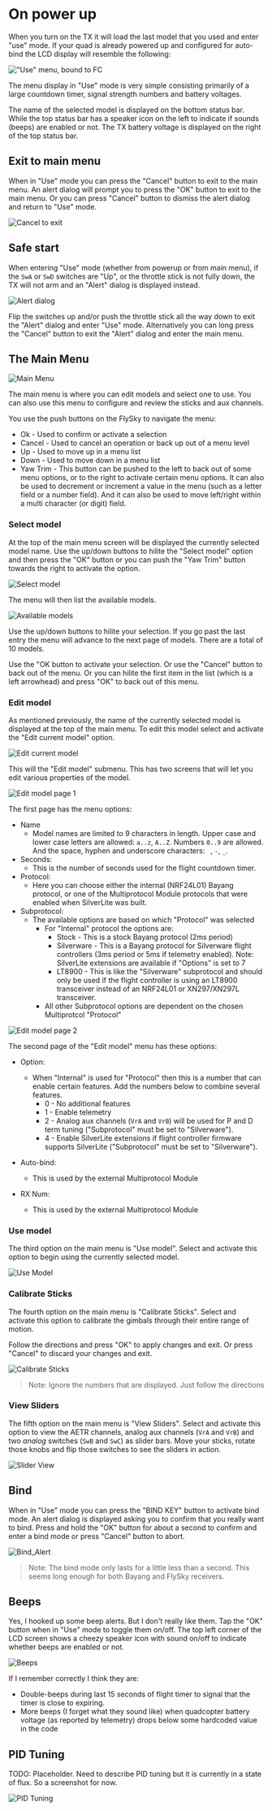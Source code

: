 # On power up

When you turn on the TX it will load the last model that you used and enter "use" mode.
If your quad is already powered up and configured for auto-bind the LCD display will
resemble the following:

!["Use" menu, bound to FC](images/UseMenu_Callouts.png)


The menu display in "Use" mode is very simple consisting primarily of a large countdown timer, 
signal strength numbers and battery voltages. 

The name of the selected model is displayed on the bottom status bar. While the top status bar has 
a speaker icon on the left to indicate if sounds (beeps) are enabled or not. The TX battery voltage 
is displayed on the right of the top status bar.

## Exit to main menu
When in "Use" mode you can press the "Cancel" button to exit to the main menu. An alert dialog will
prompt you to press the "OK" button to exit to the main menu. Or you can press "Cancel" button to
dismiss the alert dialog and return to "Use" mode.

![Cancel to exit](images/Cancel_To_Exit_Alert.jpg)

## Safe start
When entering "Use" mode (whether from powerup or from main menu), if the `SwA` or `SwD` switches are "Up", 
or the throttle stick is not fully down, the TX will not arm and an "Alert" dialog is displayed instead.

![Alert dialog](images/Alert_Dialog.jpg)


Flip the switches up and/or push the throttle stick all the way down to exit the "Alert" dialog
and enter "Use" mode. Alternatively you can long press the "Cancel" button to exit the "Alert" dialog
and enter the main menu.

## The Main Menu
![Main Menu](images/Select_model.jpg)

The main menu is where you can edit models and select one to use. You can also use this menu to
configure and review the sticks and aux channels.

You use the push buttons on the FlySky to navigate the menu:

* Ok        - Used to confirm or activate a selection
* Cancel    - Used to cancel an operation or back up out of a menu level
* Up        - Used to move up in a menu list
* Down      - Used to move down in a menu list
* Yaw Trim  - This button can be pushed to the left to back out of some menu options, or to the right to activate certain menu options. It can also be used to decrement or increment a value in the menu (such as a letter field or a number field). And it can also be used to move left/right within a multi character (or digit) field.

### Select model
At the top of the main menu screen will be displayed the currently selected model name. Use
the up/down buttons to hilite the "Select model" option and then press the "OK" button
or you can push the "Yaw Trim" button towards the right to activate the option.

![Select model](images/Select_model.jpg)


The menu will then list the available models.

![Available models](images/Models_Listed.jpg)


Use the up/down buttons to hilite your selection. If you go past the last entry the menu will
advance to the next page of models. There are a total of 10 models.

Use the "OK button to activate your selection. Or use the "Cancel" button to back out of the menu.
Or you can hilite the first item in the list (which is a left arrowhead) and press "OK" to back
out of this menu.

### Edit model
As mentioned previously, the name of the currently selected model is displayed at the top of the main menu.
To edit this model select and activate the "Edit current model" option.

![Edit current model](images/Edit_current_model.jpg)

This will the "Edit model" submenu. This has two screens that will let you edit various properties of the model.

![Edit model page 1](images/Edit_Model_1.jpg)

The first page has the menu options:

* Name
    * Model names are limited to 9 characters in length. Upper case and lower case letters are allowed: `a..z`, `A..Z`.
    Numbers `0..9` are allowed. And the space, hyphen and underscore characters: ` `, `-`, `_`.
* Seconds:
    * This is the number of seconds used for the flight countdown timer.
* Protocol:
    * Here you can choose either the internal (NRF24L01) Bayang protocol, or one of the Multiprotocol Module protocols that were
    enabled when SilverLite was built.
* Subprotocol:
    * The available options are based on which "Protocol" was selected
        * For "Internal" protocol the options are:
            * Stock - This is a stock Bayang protocol (2ms period)
            * Silverware - This is a Bayang protocol for Silverware flight controllers (3ms period or 5ms if telemetry enabled). Note: SilverLite extensions are available if "Options" is set to 7
            * LT8900 - This is like the "Silverware" subprotocol and should only be used if the flight controller is using an LT8900 transceiver instead of an NRF24L01 or XN297/XN297L transceiver.
        * All other Subprotocol options are dependent on the chosen Multiprotcol "Protocol"
            
![Edit model page 2](images/Edit_Model_2.jpg)


The second page of the "Edit model" menu has these options:

* Option:
    * When "Internal" is used for "Protocol" then this is a number that can enable certain features. Add the numbers below to combine several features.
        * 0 - No additional features
        * 1 - Enable telemetry
        * 2 - Analog aux channels (`VrA` and `VrB`) will be used for P and D term tuning ("Subprotocol" must be set to "Silverware").
        * 4 - Enable SilverLite extensions if flight controller firmware supports SilverLite ("Subprotocol" must be set to "Silverware").
 
* Auto-bind:
    * This is used by the external Multiprotocol Module
* RX Num:
    * This is used by the external Multiprotocol Module

### Use model
The third option on the main menu is "Use model". Select and activate this option to begin using the currently selected model.

![Use Model](images/Use_Model.jpg)


### Calibrate Sticks
The fourth option on the main menu is "Calibrate Sticks". Select and activate this option to calibrate the gimbals through their
entire range of motion. 

Follow the directions and press "OK" to apply changes and exit. Or press "Cancel" to discard your changes and exit.

![Calibrate Sticks](images/Calibrate_Sticks.jpg)

> Note: Ignore the numbers that are displayed. Just follow the directions



### View Sliders

The fifth option on the main menu is "View Sliders". Select and activate this option to view the AETR channels,
analog aux channels (`VrA` and `VrB`) and two *analog* switches (`SwB` and `SwC`) as slider bars. Move your
sticks, rotate those knobs and flip those switches to see the sliders in action.

![Slider View](images/Slider_View.jpg)

## Bind

When in "Use" mode you can press the "BIND KEY" button to activate bind mode. An alert dialog is displayed
asking you to confirm that you really want to bind. Press and hold the "OK" button for about a second to confirm 
and enter a bind mode or press "Cancel" button to abort.

![Bind_Alert](images/Bind_Alert.jpg)


> Note: The bind mode only lasts for a little less than a second. This seems long enough for both Bayang and FlySky receivers.

## Beeps

Yes, I hooked up some beep alerts. But I don't really like them. Tap the "OK" button when in "Use" mode to toggle
them on/off. The top left corner of the LCD screen shows a cheezy speaker icon with sound on/off to indicate whether
beeps are enabled or not.

![Beeps](images/Beeps.png)



If I remember correctly I think they are:

* Double-beeps during last 15 seconds of flight timer to signal that the timer is close to expiring.
* More beeps (I forget what they sound like) when quadcopter battery voltage (as reported by telemetry) drops below some hardcoded value in the code

## PID Tuning

TODO: Placeholder. Need to describe PID tuning but it is currently in a state of flux.
So a screenshot for now.

![PID Tuning](images/PID_Tuning.jpg)